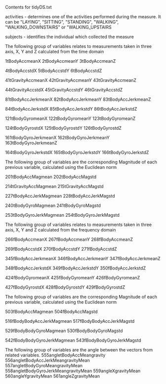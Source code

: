 Contents for tidyDS.txt

activities - determines one of the activities performed during the measure. It can be "LAYING", "SITTING", "STANDING", "WALKING", "WALKING_DOWNSTAIRS" or "WALKING_UPSTAIRS

subjects - identifies the individual which collected the measure

The following group of variables relates to measurements taken in three axis, X, Y and Z calculated from the time domain

1tBodyAccmeanX
2tBodyAccmeanY
3tBodyAccmeanZ

4tBodyAccstdX
5tBodyAccstdY
6tBodyAccstdZ

41tGravityAccmeanX
42tGravityAccmeanY
43tGravityAccmeanZ

44tGravityAccstdX
45tGravityAccstdY
46tGravityAccstdZ

81tBodyAccJerkmeanX
82tBodyAccJerkmeanY
83tBodyAccJerkmeanZ

84tBodyAccJerkstdX
85tBodyAccJerkstdY
86tBodyAccJerkstdZ

121tBodyGyromeanX
122tBodyGyromeanY
123tBodyGyromeanZ

124tBodyGyrostdX
125tBodyGyrostdY
126tBodyGyrostdZ

161tBodyGyroJerkmeanX
162tBodyGyroJerkmeanY
163tBodyGyroJerkmeanZ

164tBodyGyroJerkstdX
165tBodyGyroJerkstdY
166tBodyGyroJerkstdZ

The following group of variables are the corresponding Magnitude of each previous variable, calculated using the Euclidean norm

201tBodyAccMagmean
202tBodyAccMagstd

214tGravityAccMagmean
215tGravityAccMagstd

227tBodyAccJerkMagmean
228tBodyAccJerkMagstd

240tBodyGyroMagmean
241tBodyGyroMagstd

253tBodyGyroJerkMagmean
254tBodyGyroJerkMagstd

The following group of variables relates to measurements taken in three axis, X, Y and Z calculated from the frequency domain

266fBodyAccmeanX
267fBodyAccmeanY
268fBodyAccmeanZ

269fBodyAccstdX
270fBodyAccstdY
271fBodyAccstdZ

345fBodyAccJerkmeanX
346fBodyAccJerkmeanY
347fBodyAccJerkmeanZ

348fBodyAccJerkstdX
349fBodyAccJerkstdY
350fBodyAccJerkstdZ

424fBodyGyromeanX
425fBodyGyromeanY
426fBodyGyromeanZ

427fBodyGyrostdX
428fBodyGyrostdY
429fBodyGyrostdZ

The following group of variables are the corresponding Magnitude of each previous variable, calculated using the Euclidean norm

503fBodyAccMagmean
504fBodyAccMagstd

516fBodyBodyAccJerkMagmean
517fBodyBodyAccJerkMagstd

529fBodyBodyGyroMagmean
530fBodyBodyGyroMagstd

542fBodyBodyGyroJerkMagmean
543fBodyBodyGyroJerkMagstd

The following group of variables are the angle between the vectors from related variables.
555angletBodyAccMeangravity
556angletBodyAccJerkMeangravityMean
557angletBodyGyroMeangravityMean
558angletBodyGyroJerkMeangravityMean
559angleXgravityMean
560angleYgravityMean
561angleZgravityMean



